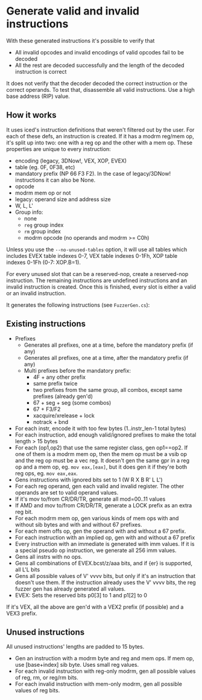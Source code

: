 # Generate valid and invalid instructions

With these generated instructions it's possible to verify that

- All invalid opcodes and invalid encodings of valid opcodes fail to be decoded
- All the rest are decoded successfully and the length of the decoded instruction is correct

It does not verify that the decoder decoded the correct instruction or the correct operands. To test that, disassemble all valid instructions. Use a high base address (RIP) value.

## How it works

It uses iced's instruction definitions that weren't filtered out by the user. For each of these defs, an instruction is created. If it has a modrm reg/mem op, it's split up into two: one with a reg op and the other with a mem op. These properties are unique to every instruction:

- encoding (legacy, 3DNow!, VEX, XOP, EVEX)
- table (eg. 0F, 0F38, etc)
- mandatory prefix (NP 66 F3 F2). In the case of legacy/3DNow! instructions it can also be None.
- opcode
- modrm mem op or not
- legacy: operand size and address size
- W, L, L'
- Group info:
  - none
  - `reg` group index
  - `rm` group index
  - modrm opcode (no operands and modrm >= C0h)

Unless you use the `--no-unused-tables` option, it will use all tables which includes EVEX table indexes 0-7, VEX table indexes 0-1Fh, XOP table indexes 0-1Fh (0-7: XOP.B=1).

For every unused slot that can be a reserved-nop, create a reserved-nop instruction. The remaining instructions are undefined instructions and an invalid instruction is created. Once this is finished, every slot is either a valid or an invalid instruction.

It generates the following instructions (see `FuzzerGen.cs`):

## Existing instructions

- Prefixes
  - Generates all prefixes, one at a time, before the mandatory prefix (if any)
  - Generates all prefixes, one at a time, after the mandatory prefix (if any)
  - Multi prefixes before the mandatory prefix:
    - 4F + any other prefix
    - same prefix twice
    - two prefixes from the same group, all combos, except same prefixes (already gen'd)
    - 67 + seg + seg (some combos)
    - 67 + F3/F2
    - xacquire/xrelease + lock
    - notrack + bnd
- For each instr, encode it with too few bytes (1..instr_len-1 total bytes)
- For each instruction, add enough valid/ignored prefixes to make the total length > 15 bytes
- For each (op1,op2) that use the same register class, gen op1==op2. If one of them
  is a modrm mem op, then the mem op must be a vsib op and the reg op must be a vec reg.
  It doesn't gen the same gpr in a reg op and a mem op, eg. `mov eax,[eax]`, but it
  does gen it if they're both reg ops, eg. `mov eax,eax`.
- Gens instructions with ignored bits set to 1 (W R X B R' L L')
- For each reg operand, gen each valid and invalid register. The other operands are set to valid operand values.
- If it's mov to/from CR/DR/TR, generate all mod=00..11 values
- If AMD and mov to/from CR/DR/TR, generate a LOCK prefix as an extra reg bit.
- For each modrm mem op, gen various kinds of mem ops with and without sib bytes and with and without 67 prefixes.
- For each mem offs op, gen the operand with and without a 67 prefix.
- For each instruction with an implied op, gen with and without a 67 prefix
- Every instruction with an immediate is generated with imm values. If it is a special pseudo op instruction, we generate all 256 imm values.
- Gens all instrs with no ops.
- Gens all combinations of EVEX.bcst/z/aaa bits, and if {er} is supported, all L'L bits
- Gens all possible values of V' vvvv bits, but only if it's an instruction that doesn't use them.
  If the instruction already uses the V' vvvv bits, the reg fuzzer gen has already generated all values.
- EVEX: Sets the reserved bits p0[3] to 1 and p1[2] to 0

If it's VEX, all the above are gen'd with a VEX2 prefix (if possible) and a VEX3 prefix.

## Unused instructions

All unused instructions' lengths are padded to 15 bytes.

- Gen an instruction with a modrm byte and reg and mem ops. If mem op, use [base+index] sib byte. Uses small reg values.
- For each invalid instruction with reg-only modrm, gen all possible values of reg, rm, or reg/rm bits.
- For each invalid instruction with mem-only modrm, gen all possible values of reg bits.
